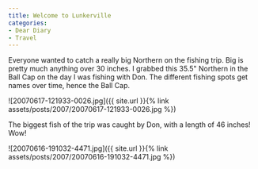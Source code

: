 ```yaml
---
title: Welcome to Lunkerville
categories:
- Dear Diary
- Travel
---
```


Everyone wanted to catch a really big Northern on the fishing trip. Big is pretty much anything over 30 inches. I grabbed this 35.5" Northern in the Ball Cap on the day I was fishing with Don. The different fishing spots get names over time, hence the Ball Cap.

![20070617-121933-0026.jpg]({{ site.url }}{% link assets/posts/2007/20070617-121933-0026.jpg %})

The biggest fish of the trip was caught by Don, with a length of 46 inches! Wow!

![20070616-191032-4471.jpg]({{ site.url }}{% link assets/posts/2007/20070616-191032-4471.jpg %})
